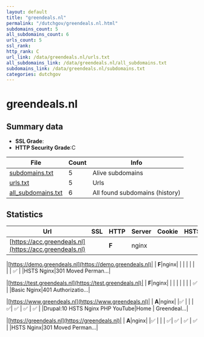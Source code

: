 ```yaml
---
layout: default
title: "greendeals.nl"
permalink: "/dutchgov/greendeals.nl.html"
subdomains_count: 5
all_subdomains_count: 6
urls_count: 5
ssl_rank: 
http_rank: C
url_link: /data/greendeals.nl/urls.txt
all_subdomains_link: /data/greendeals.nl/all_subdomains.txt
subdomains_link: /data/greendeals.nl/subdomains.txt
categories: dutchgov
---
```



# greendeals.nl
## Summary data


 - **SSL Grade**:
 - **HTTP Security Grade**:C


| File       | Count | Info |
|------------|-------|------|
|[subdomains.txt](/data/greendeals.nl/subdomains.txt)|5|Alive subdomains|
|[urls.txt](/data/greendeals.nl/urls.txt)|5|Urls|
|[all_subdomains.txt](/data/greendeals.nl/all_subdomains.txt)|6|All found subdomains (history)|


## Statistics


| Url | SSL | HTTP | Server | Cookie | HSTS | CORS | CTO | CSP | XFO | XXP | RP |FP| Tech |Title |
|--------|-------|-------|------|------|------|------|------|------|------|------|------|------|------|------|
|[https://acc.greendeals.nl](https://acc.greendeals.nl)| | **F**|nginx| | | | | | | | :white_check_mark: | |Basic Nginx|401 Authorizatio...|


|[https://demo.greendeals.nl](https://demo.greendeals.nl)| | **F**|nginx| | | | | | | | :white_check_mark: | |HSTS Nginx|301 Moved Perman...|


|[https://test.greendeals.nl](https://test.greendeals.nl)| | **F**|nginx| | | | | | | | :white_check_mark: | |Basic Nginx|401 Authorizatio...|


|[https://www.greendeals.nl](https://www.greendeals.nl)| | **A**|nginx| |:white_check_mark: | | | :white_check_mark:| :white_check_mark: | :white_check_mark: | :white_check_mark: | |Drupal:10 HSTS Nginx PHP YouTube|Home | Greendeal...|


|[https://greendeals.nl](https://greendeals.nl)| | **A**|nginx| |:white_check_mark: | | | :white_check_mark:| :white_check_mark: | :white_check_mark: | :white_check_mark: | |HSTS Nginx|301 Moved Perman...|

